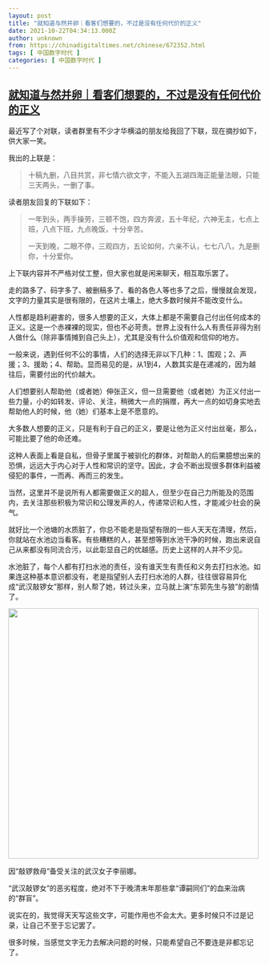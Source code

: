 ```yaml
---
layout: post
title: "就知道与然并卵｜看客们想要的，不过是没有任何代价的正义"
date: 2021-10-22T04:34:13.000Z
author: unknown
from: https://chinadigitaltimes.net/chinese/672352.html
tags: [ 中国数字时代 ]
categories: [ 中国数字时代 ]
---
```

<!--1634877253000-->
[就知道与然并卵｜看客们想要的，不过是没有任何代价的正义](https://chinadigitaltimes.net/chinese/672352.html)
------

<div>
<p>最近写了个对联，读者群里有不少才华横溢的朋友给我回了下联，现在摘抄如下，供大家一笑。</p><p>我出的上联是：</p><blockquote><p>十稿九删，八目共赏，非七情六欲文字，不能入五湖四海正能量法眼，只能三天两头，一删了事。</p></blockquote><p>读者朋友回复的下联如下：</p><blockquote><p>一年到头，两手操劳，三顿不饱，四方奔波，五十年纪，六神无主，七点上班，八点下班，九点晚饭，十分辛苦。</p><p>一天到晚，二眼不停，三观四方，五论如何，六亲不认，七七八八，九是删你，十分爱你。</p></blockquote><p>上下联内容并不严格对仗工整，但大家也就是闲来聊天，相互取乐罢了。</p><p>走的路多了、码字多了、被删稿多了、看的各色人等也多了之后，慢慢就会发现，文字的力量其实是很有限的，在这片土壤上，绝大多数时候并不能改变什么。</p><p>人性都是趋利避害的，很多人想要的正义，大体上都是不需要自己付出任何成本的正义。这是一个赤裸裸的现实，但也不必苛责。世界上没有什么人有责任非得为别人做什么（除非事情摊到自己头上），尤其是没有什么价值观和信仰的地方。</p><p>一般来说，遇到任何不公的事情，人们的选择无非以下几种：1、围观；2、声援；3、援助；4、帮助。显而易见的是，从1到4，人数其实是在递减的，因为越往后，需要付出的代价越大。</p><p>人们想要别人帮助他（或者她）伸张正义，但一旦需要他（或者她）为正义付出一些力量，小的如转发、评论、关注，稍微大一点的捐赠，再大一点的如切身实地去帮助他人的时候，他（她）们基本上是不愿意的。</p><p>大多数人想要的正义，只是有利于自己的正义，要是让他为正义付出丝毫，那么，可能比要了他的命还难。</p><p>这种人表面上看是自私，但骨子里属于被驯化的群体，对帮助人的后果臆想出来的恐惧，远远大于内心对于人性和常识的坚守。因此，才会不断出现很多群体利益被侵犯的事件，一而再、再而三的发生。</p><p>当然，这里并不是说所有人都需要做正义的超人，但至少在自己力所能及的范围内，去关注那些积极为常识和公理发声的人，传递常识和人性，才能减少社会的戾气。</p><p>就好比一个池塘的水质脏了，你总不能老是指望有限的一些人天天在清理，然后，你就站在水池边当看客。有些糟糕的人，甚至想等到水池干净的时候，跑出来说自己从来都没有同流合污，以此彰显自己的优越感。历史上这样的人并不少见。</p><p>水池脏了，每个人都有打扫水池的责任，没有谁天生有责任和义务去打扫水池。如果连这种基本意识都没有，老是指望别人去打扫水池的人群，往往很容易异化成“武汉敲锣女”那样，别人帮了她，转过头来，立马就上演“东郭先生与狼”的剧情了。</p><div id="attachment_672353" style="width: 510px" class="wp-caption aligncenter"><img aria-describedby="caption-attachment-672353" src="https://chinadigitaltimes.net/chinese/files/2021/10/5drPZo.jpg" alt="" width="500" height="" class="size-full wp-image-672353" srcset="https://chinadigitaltimes.net/chinese/files/2021/10/5drPZo.jpg 800w, https://chinadigitaltimes.net/chinese/files/2021/10/5drPZo-300x176.jpg 300w, https://chinadigitaltimes.net/chinese/files/2021/10/5drPZo-768x451.jpg 768w" sizes="(max-width: 800px) 100vw, 800px" /><p id="caption-attachment-672353" class="wp-caption-text">因“敲锣救母”备受关注的武汉女子李丽娜。</p></div><p>“武汉敲锣女”的恶劣程度，绝对不下于晚清末年那些拿“谭嗣同们”的血来治病的“群盲”。</p><p>说实在的，我觉得天天写这些文字，可能作用也不会太大。更多时候只不过是记录，让自己不至于忘记罢了。</p><p>很多时候，当感觉文字无力去解决问题的时候，只能希望自己不要连是非都忘记了。</p>
</div>
